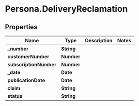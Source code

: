 # Persona.DeliveryReclamation

## Properties

Name | Type | Description | Notes
------------ | ------------- | ------------- | -------------
**_number** | **String** |  | 
**customerNumber** | **Number** |  | 
**subscriptionNumber** | **Number** |  | 
**_date** | **Date** |  | 
**publicationDate** | **Date** |  | 
**claim** | **String** |  | 
**status** | **String** |  | 


